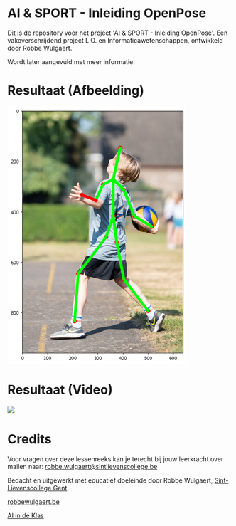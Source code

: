 # AI & SPORT - Inleiding OpenPose

Dit is de repository voor het project 'AI & SPORT - Inleiding OpenPose'. Een vakoverschrijdend project L.O. en Informaticawetenschappen, ontwikkeld door Robbe Wulgaert. 

Wordt later aangevuld met meer informatie. 

# Resultaat (Afbeelding)
<img src="https://github.com/RobbeW/Inleiding_OpenPose/blob/main/Resultaten/Volleybal_Resultaat.png"/>

# Resultaat (Video)
<img src="https://github.com/RobbeW/Inleiding_OpenPose/blob/main/Resultaten/OpenPose%20Video%20Gif%20Output.gif?raw=true"/>

# Credits

Voor vragen over deze lessenreeks kan je terecht bij jouw leerkracht over mailen naar: robbe.wulgaert@sintlievenscollege.be 

Bedacht en uitgewerkt met educatief doeleinde door Robbe Wulgaert, [Sint-Lievenscollege Gent](https://www.sintlievenscollege.be). 

[robbewulgaert.be ](https://www.robbewulgaert.be)

[AI in de Klas ](https://www.aiindeklas.be)

